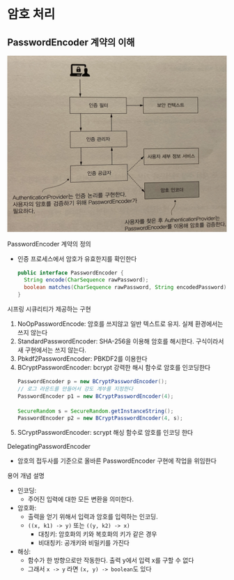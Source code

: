 # 암호 처리
## PasswordEncoder 계약의 이해
![4-1](/Images/스프링시큐티리인액션/4-1.jpg)

PasswordEncoder 계약의 정의
- 인증 프로세스에서 암호가 유효한지를 확인한다
  ```java
  public interface PasswordEncoder {
    String encode(CharSequence rawPassword);
    boolean matches(CharSequence rawPassword, String encodedPassword);
  }
  ```

시프링 시큐리티가 제공하는 구현
1. NoOpPasswordEncode: 암호를 쓰지않고 일반 텍스트로 유지. 실제 환경에서는 쓰지 않는다
2. StandardPasswordEncoder: SHA-256을 이용해 암호를 해시한다. 구식이라서 새 구현에서는 쓰지 않는다.
3. Pbkdf2PasswordEncoder: PBKDF2를 이용한다
4. BCryptPasswordEncoder: bcrypt 강력한 해시 함수로 암호를 인코딩한다
   ```java
   PasswordEncoder p = new BCryptPasswordEncoder();
   // 로그 라운드를 만들어서 강도 계쑤를 지정한다
   PasswordEncoder p1 = new BCryptPasswordEncoder(4);

   SecureRandom s = SecureRandom.getInstanceString();
   PasswordEncoder p2 = new BCryptPasswordEncoder(4, s);
   ```
5. SCryptPasswordEncoder: scrypt 해싱 함수로 암호를 인코딩 한다

DelegatingPasswordEncoder
- 암호의 접두사를 기준으로 올바른 PasswordEncoder 구현에 작업을 위임한다

용어 개념 설명
- 인코딩:
   - 주어진 입력에 대한 모든 변환을 의미한다. 
- 암호화:
   - 출력을 얻기 위해서 입력과 암호를 입력하는 인코딩.
   - `((x, k1) -> y)` 또는 `((y, k2) -> x)`
      - 대칭키: 암호화의 키와 복호화의 키가 같은 경우
      - 비대칭키: 공개키와 비밀키를 가진다
- 해싱: 
   - 함수가 한 방향으로만 작동한다. 출력 y에서 입력 x를 구할 수 없다
   - 그래서 `x -> y` 라면 `(x, y) -> boolean`도 있다